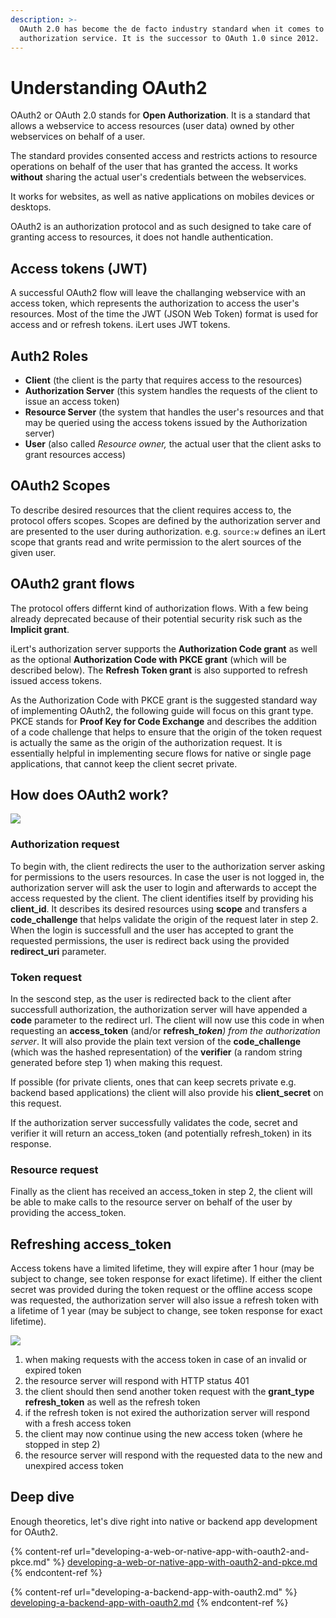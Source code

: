 ```yaml
---
description: >-
  OAuth 2.0 has become the de facto industry standard when it comes to offering
  authorization service. It is the successor to OAuth 1.0 since 2012.
---
```


# Understanding OAuth2

OAuth2 or OAuth 2.0 stands for **Open Authorization**. It is a standard that allows a webservice to access resources (user data) owned by other webservices on behalf of a user.

The standard provides consented access and restricts actions to resource operations on behalf of the user that has granted the access. It works **without** sharing the actual user's credentials between the webservices.

It works for websites, as well as native applications on mobiles devices or desktops.

OAuth2 is an authorization protocol and as such designed to take care of granting access to resources, it does not handle authentication.

## Access tokens (JWT)

A successful OAuth2 flow will leave the challanging webservice with an access token, which represents the authorization to access the user's resources. Most of the time the JWT (JSON Web Token) format is used for access and or refresh tokens. iLert uses JWT tokens.

## Auth2 Roles

* **Client** (the client is the party that requires access to the resources)
* **Authorization Server** (this system handles the requests of the client to issue an access token)
* **Resource Server** (the system that handles the user's resources and that may be queried using the access tokens issued by the Authorization server)
* **User** (also called _Resource owner,_ the actual user that the client asks to grant resources access)

## OAuth2 Scopes

To describe desired resources that the client requires access to, the protocol offers scopes. Scopes are defined by the authorization server and are presented to the user during authorization. e.g. `source:w` defines an iLert scope that grants read and write permission to the alert sources of the given user.

## OAuth2 grant flows

The protocol offers differnt kind of authorization flows. With a few being already deprecated because of their potential security risk such as the **Implicit grant**.

iLert's authorization server supports the **Authorization Code grant** as well as the optional **Authorization Code with PKCE grant** (which will be described below). The **Refresh Token grant** is also supported to refresh issued access tokens.

As the Authorization Code with PKCE grant is the suggested standard way of implementing OAuth2, the following guide will focus on this grant type. PKCE stands for **Proof Key for Code Exchange** and describes the addition of a code challenge that helps to ensure that the origin of the token request is actually the same as the origin of the authorization request. It is essentially helpful in implementing secure flows for native or single page applications, that cannot keep the client secret private.

## How does OAuth2 work?

![](../../.gitbook/assets/iLert\_oauth2\_pkce.png)

### Authorization request

To begin with, the client redirects the user to the authorization server asking for permissions to the users resources. In case the user is not logged in, the authorization server will ask the user to login and afterwards to accept the access requested by the client. The client identifies itself by providing his **client\_id**. It describes its desired resources using **scope** and transfers a **code\_challenge** that helps validate the origin of the request later in step 2. When the login is successfull and the user has accepted to grant the requested permissions, the user is redirect back using the provided **redirect\_uri** parameter.

### Token request

In the sescond step, as the user is redirected back to the client after successfull authorization, the authorization server will have appended a **code** parameter to the redirect url. The client will now use this code in when requesting an **access\_token** (and/or **refresh\_**_**token**) from the authorization server_. It will also provide the plain text version of the **code\_challenge** (which was the hashed representation) of the **verifier** (a random string generated before step 1) when making this request.

If possible (for private clients, ones that can keep secrets private e.g. backend based applications) the client will also provide his **client\_secret** on this request.

If the authorization server successfully validates the code, secret and verifier it will return an access\_token (and potentially refresh\_token) in its response.

### Resource request

Finally as the client has received an access\_token in step 2, the client will be able to make calls to the resource server on behalf of the user by providing the access\_token.

## Refreshing access\_token

Access tokens have a limited lifetime, they will expire after 1 hour (may be subject to change, see token response for exact lifetime). If either the client secret was provided during the token request or the offline access scope was requested, the authorization server will also issue a refresh token with a lifetime of 1 year (may be subject to change, see token response for exact lifetime).

![](../../.gitbook/assets/oauth2\_refresh\_flow.png)

1. when making requests with the access token in case of an invalid or expired token
2. the resource server will respond with HTTP status 401
3. the client should then send another token request with the **grant\_type** **refresh\_token** as well as the refresh token
4. if the refresh token is not exired the authorization server will respond with a fresh access token
5. the client may now continue using the new access token (where he stopped in step 2)
6. the resource server will respond with the requested data to the new and unexpired access token

## Deep dive

Enough theoretics, let's dive right into native or backend app development for OAuth2.

{% content-ref url="developing-a-web-or-native-app-with-oauth2-and-pkce.md" %}
[developing-a-web-or-native-app-with-oauth2-and-pkce.md](developing-a-web-or-native-app-with-oauth2-and-pkce.md)
{% endcontent-ref %}

{% content-ref url="developing-a-backend-app-with-oauth2.md" %}
[developing-a-backend-app-with-oauth2.md](developing-a-backend-app-with-oauth2.md)
{% endcontent-ref %}
